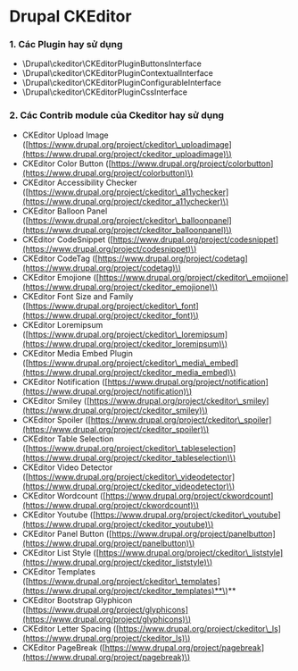 # Drupal CKEditor

### 1. Các Plugin hay sử dụng

* \Drupal\ckeditor\CKEditorPluginButtonsInterface
* \Drupal\ckeditor\CKEditorPluginContextualInterface
* \Drupal\ckeditor\CKEditorPluginConfigurableInterface
* \Drupal\ckeditor\CKEditorPluginCssInterface

### 2. Các Contrib module của Ckeditor hay sử dụng

* CKEditor Upload Image \([https://www.drupal.org/project/ckeditor\_uploadimage](https://www.drupal.org/project/ckeditor_uploadimage)\)
* CKEditor Color Button \([https://www.drupal.org/project/colorbutton](https://www.drupal.org/project/colorbutton)\)
* CKEditor Accessibility Checker \([https://www.drupal.org/project/ckeditor\_a11ychecker](https://www.drupal.org/project/ckeditor_a11ychecker)\)
* CKEditor Balloon Panel \([https://www.drupal.org/project/ckeditor\_balloonpanel](https://www.drupal.org/project/ckeditor_balloonpanel)\)
* CKEditor CodeSnippet \([https://www.drupal.org/project/codesnippet](https://www.drupal.org/project/codesnippet)\)
* CKEditor CodeTag \([https://www.drupal.org/project/codetag](https://www.drupal.org/project/codetag)\)
* CKEditor Emojione \([https://www.drupal.org/project/ckeditor\_emojione](https://www.drupal.org/project/ckeditor_emojione)\)
* CKEditor Font Size and Family \([https://www.drupal.org/project/ckeditor\_font](https://www.drupal.org/project/ckeditor_font)\)
* CKEditor Loremipsum \([https://www.drupal.org/project/ckeditor\_loremipsum](https://www.drupal.org/project/ckeditor_loremipsum)\)
* CKEditor Media Embed Plugin \([https://www.drupal.org/project/ckeditor\_media\_embed](https://www.drupal.org/project/ckeditor_media_embed)\)
* CKEditor Notification \([https://www.drupal.org/project/notification](https://www.drupal.org/project/notification)\)
* CKEditor Smiley \([https://www.drupal.org/project/ckeditor\_smiley](https://www.drupal.org/project/ckeditor_smiley)\)
* CKEditor Spoiler \([https://www.drupal.org/project/ckeditor\_spoiler](https://www.drupal.org/project/ckeditor_spoiler)\)
* CKEditor Table Selection \([https://www.drupal.org/project/ckeditor\_tableselection](https://www.drupal.org/project/ckeditor_tableselection)\)
* CKEditor Video Detector \([https://www.drupal.org/project/ckeditor\_videodetector](https://www.drupal.org/project/ckeditor_videodetector)\)
* CKEditor Wordcount \([https://www.drupal.org/project/ckwordcount](https://www.drupal.org/project/ckwordcount)\)
* CKEditor Youtube \([https://www.drupal.org/project/ckeditor\_youtube](https://www.drupal.org/project/ckeditor_youtube)\)
* CKEditor Panel Button \([https://www.drupal.org/project/panelbutton](https://www.drupal.org/project/panelbutton)\)
* CKEditor List Style \([https://www.drupal.org/project/ckeditor\_liststyle](https://www.drupal.org/project/ckeditor_liststyle)\)
* CKEditor Templates \([https://www.drupal.org/project/ckeditor\_templates](https://www.drupal.org/project/ckeditor_templates)**\)**
* CKEditor Bootstrap Glyphicon \([https://www.drupal.org/project/glyphicons](https://www.drupal.org/project/glyphicons)\)
* CKEditor Letter Spacing \([https://www.drupal.org/project/ckeditor\_ls](https://www.drupal.org/project/ckeditor_ls)\)
* CKEditor PageBreak \([https://www.drupal.org/project/pagebreak](https://www.drupal.org/project/pagebreak)\)



